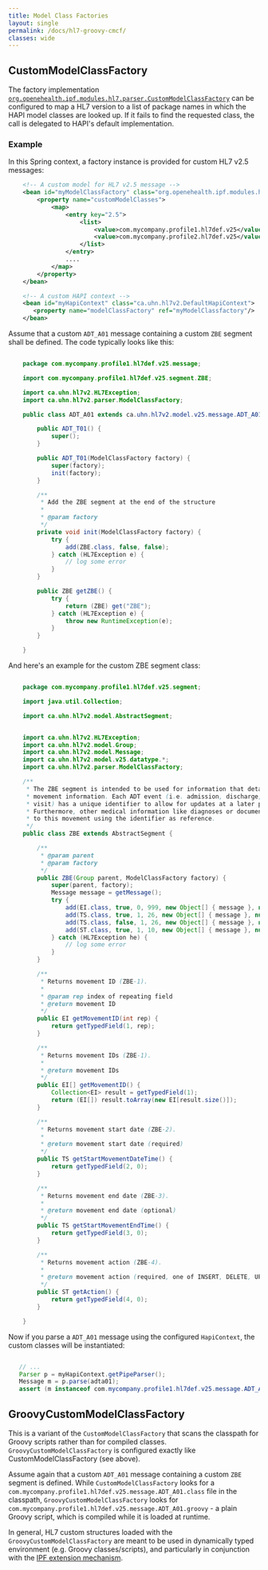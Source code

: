 ```yaml
---
title: Model Class Factories
layout: single
permalink: /docs/hl7-groovy-cmcf/
classes: wide
---
```



## CustomModelClassFactory

The factory implementation
[`org.openehealth.ipf.modules.hl7.parser.CustomModelClassFactory`](../apidocs/org/openehealth/ipf/modules/hl7/parser/CustomModelClassFactory.html) can be configured to map a HL7 version
to a list of package names in which the HAPI model classes are looked up.
If it fails to find the requested class, the call is delegated to HAPI's default implementation.

### Example

In this Spring context, a factory instance is provided for custom HL7 v2.5 messages:

```xml
    <!-- A custom model for HL7 v2.5 message -->
    <bean id="myModelClassFactory" class="org.openehealth.ipf.modules.hl7.parser.CustomModelClassFactory">
        <property name="customModelClasses">
            <map>
                <entry key="2.5">
                    <list>
                        <value>com.mycompany.profile1.hl7def.v25</value>
                        <value>com.mycompany.profile2.hl7def.v25</value>
                    </list>
                </entry>
                ....
            </map>
        </property>
    </bean>

    <!-- A custom HAPI context -->
    <bean id="myHapiContext" class="ca.uhn.hl7v2.DefaultHapiContext">
       <property name="modelClassFactory" ref="myModelClassfactory"/>
    </bean>

```

Assume that a custom `ADT_A01` message containing a custom `ZBE` segment shall be defined. The code typically looks like this:

```java

    package com.mycompany.profile1.hl7def.v25.message;

    import com.mycompany.profile1.hl7def.v25.segment.ZBE;

    import ca.uhn.hl7v2.HL7Exception;
    import ca.uhn.hl7v2.parser.ModelClassFactory;

    public class ADT_A01 extends ca.uhn.hl7v2.model.v25.message.ADT_A01 {

        public ADT_T01() {
            super();
        }

        public ADT_T01(ModelClassFactory factory) {
            super(factory);
            init(factory);
        }

        /**
         * Add the ZBE segment at the end of the structure
         *
         * @param factory
         */
        private void init(ModelClassFactory factory) {
            try {
                add(ZBE.class, false, false);
            } catch (HL7Exception e) {
                // log some error
            }
        }

        public ZBE getZBE() {
            try {
                return (ZBE) get("ZBE");
            } catch (HL7Exception e) {
                throw new RuntimeException(e);
            }
        }

    }

```

And here's an example for the custom ZBE segment class:

```java

    package com.mycompany.profile1.hl7def.v25.segment;

    import java.util.Collection;

    import ca.uhn.hl7v2.model.AbstractSegment;


    import ca.uhn.hl7v2.HL7Exception;
    import ca.uhn.hl7v2.model.Group;
    import ca.uhn.hl7v2.model.Message;
    import ca.uhn.hl7v2.model.v25.datatype.*;
    import ca.uhn.hl7v2.parser.ModelClassFactory;

    /**
     * The ZBE segment is intended to be used for information that details ADT
     * movement information. Each ADT event (i.e. admission, discharge, transfer,
     * visit) has a unique identifier to allow for updates at a later point in time.
     * Furthermore, other medical information like diagnoses or documents can refer
     * to this movement using the identifier as reference.
     */
    public class ZBE extends AbstractSegment {

        /**
         * @param parent
         * @param factory
         */
        public ZBE(Group parent, ModelClassFactory factory) {
            super(parent, factory);
            Message message = getMessage();
            try {
                add(EI.class, true, 0, 999, new Object[] { message }, null);
                add(TS.class, true, 1, 26, new Object[] { message }, null);
                add(TS.class, false, 1, 26, new Object[] { message }, null);
                add(ST.class, true, 1, 10, new Object[] { message }, null);
            } catch (HL7Exception he) {
                // log some error
            }
        }

        /**
         * Returns movement ID (ZBE-1).
         *
         * @param rep index of repeating field
         * @return movement ID
         */
        public EI getMovementID(int rep) {
            return getTypedField(1, rep);
        }

        /**
         * Returns movement IDs (ZBE-1).
         *
         * @return movement IDs
         */
        public EI[] getMovementID() {
            Collection<EI> result = getTypedField(1);
            return (EI[]) result.toArray(new EI[result.size()]);
        }

        /**
         * Returns movement start date (ZBE-2).
         *
         * @return movement start date (required)
         */
        public TS getStartMovementDateTime() {
            return getTypedField(2, 0);
        }

        /**
         * Returns movement end date (ZBE-3).
         *
         * @return movement end date (optional)
         */
        public TS getStartMovementEndTime() {
            return getTypedField(3, 0);
        }

        /**
         * Returns movement action (ZBE-4).
         *
         * @return movement action (required, one of INSERT, DELETE, UPDATE, REFERENCE)
         */
        public ST getAction() {
            return getTypedField(4, 0);
        }

    }

```

Now if you parse a `ADT_A01` message using the configured `HapiContext`, the custom classes will be instantiated:

```java

   // ...
   Parser p = myHapiContext.getPipeParser();
   Message m = p.parse(adta01);
   assert (m instanceof com.mycompany.profile1.hl7def.v25.message.ADT_A01);

```

## GroovyCustomModelClassFactory

This is a variant of the `CustomModelClassFactory` that scans the classpath for Groovy scripts rather than for compiled
classes. `GroovyCustomModelClassFactory` is configured exactly like CustomModelClassFactory (see above).

Assume again that a custom `ADT_A01` message containing a custom `ZBE` segment is defined. While `CustomModelClassFactory` looks for a
`com.mycompany.profile1.hl7def.v25.message.ADT_A01.class` file in the classpath,  `GroovyCustomModelClassFactory` looks for
`com.mycompany.profile1.hl7def.v25.message.ADT_A01.groovy` - a plain Groovy script, which is compiled while it is loaded
at runtime.


In general, HL7 custom structures loaded with the `GroovyCustomModelClassFactory` are meant to be used in
dynamically typed environment (e.g. Groovy classes/scripts), and particularly in conjunction with the
[IPF extension mechanism].


[IPF extension mechanism]: customModelClasses.html